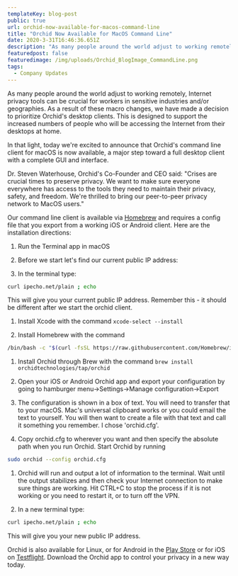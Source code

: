```yaml
---
templateKey: blog-post
public: true
url: orchid-now-available-for-macos-command-line
title: "Orchid Now Available for MacOS Command Line"
date: 2020-3-31T16:46:36.651Z
description: "As many people around the world adjust to working remotely, Internet privacy tools can be crucial for workers in sensitive industries and/or geographies. As a result of these macro changes, we have made a decision to prioritize Orchid's desktop clients."
featuredpost: false
featuredimage: /img/uploads/Orchid_BlogImage_CommandLine.png
tags:
  - Company Updates
---
```

As many people around the world adjust to working remotely, Internet privacy tools can be crucial for workers in sensitive industries and/or geographies. As a result of these macro changes, we have made a decision to prioritize Orchid's desktop clients. This is designed to support the increased numbers of people who will be accessing the Internet from their desktops at home.

In that light, today we're excited to announce that Orchid's command line client for macOS is now available, a major step toward a full desktop client with a complete GUI and interface.

Dr. Steven Waterhouse, Orchid's Co-Founder and CEO said: "Crises are crucial times to preserve privacy. We want to make sure everyone everywhere has access to the tools they need to maintain their privacy, safety, and freedom. We're thrilled to bring our peer-to-peer privacy network to MacOS users."

Our command line client is available via [Homebrew](https://brew.sh/) and requires a config file that you export from a working iOS or Android client. Here are the installation directions:

1.  Run the Terminal app in macOS

2.  Before we start let's find our current public IP address:

3.  In the terminal type:

```bash
curl ipecho.net/plain ; echo
```

This will give you your current public IP address. Remember this - it should be different after we start the orchid client.

1.  Install Xcode with the command `xcode-select --install`

2.  Install Homebrew with the command

```bash
/bin/bash -c "$(curl -fsSL https://raw.githubusercontent.com/Homebrew/install/master/install.sh)"
```

1.  Install Orchid through Brew with the command `brew install orchidtechnologies/tap/orchid`

2.  Open your iOS or Android Orchid app and export your configuration by going to hamburger menu->Settings->Manage configuration->Export

3.  The configuration is shown in a box of text. You will need to transfer that to your macOS. Mac's universal clipboard works or you could email the text to yourself. You will then want to create a file with that text and call it something you remember. I chose 'orchid.cfg'.

4.  Copy orchid.cfg to wherever you want and then specify the absolute path when you run Orchid. Start Orchid by running

```bash
sudo orchid --config orchid.cfg
```

1.  Orchid will run and output a lot of information to the terminal. Wait until the output stabilizes and then check your Internet connection to make sure things are working. Hit CTRL+C to stop the process if it is not working or you need to restart it, or to turn off the VPN. 

2.  In a new terminal type:

```bash
curl ipecho.net/plain ; echo
```

This will give you your new public IP address.

Orchid is also available for Linux, or for Android in the  [Play Store](https://play.google.com/store/apps/details?id=net.orchid.Orchid&hl=en_US)  or for iOS on  [Testflight](https://testflight.apple.com/join/BlkfHkHY). Download the Orchid app to control your privacy in a new way today.